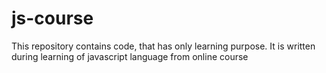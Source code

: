# js-course
This repository contains code, that has only learning purpose. It is written during learning of javascript language from online course
